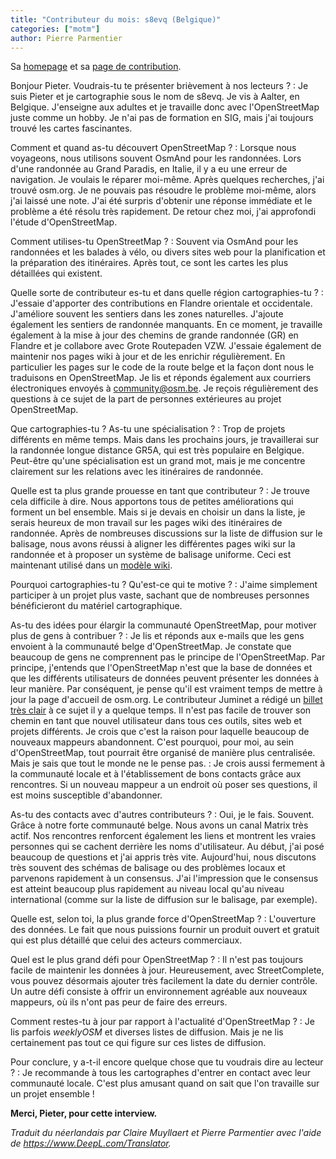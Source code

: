 ```yaml
---
title: "Contributeur du mois: s8evq (Belgique)"
categories: ["motm"]
author: Pierre Parmentier
---
```


Sa [homepage](https://www.openstreetmap.org/user/s8evq) et sa [page de contribution](https://hdyc.neis-one.org/?s8evq).

Bonjour Pieter. Voudrais-tu te présenter brièvement à nos lecteurs ?
: Je suis Pieter et je cartographie sous le nom de s8evq. Je vis à Aalter, en Belgique. J'enseigne aux adultes et je travaille donc avec l'OpenStreetMap juste comme un hobby. Je n'ai pas de formation en SIG, mais j'ai toujours trouvé les cartes fascinantes.

<!--more-->

Comment et quand as-tu découvert OpenStreetMap ?
: Lorsque nous voyageons, nous utilisons souvent OsmAnd pour les randonnées. Lors d'une randonnée au Grand Paradis, en Italie, il y a eu une erreur de navigation. Je voulais le réparer moi-même. Après quelques recherches, j'ai trouvé osm.org. Je ne pouvais pas résoudre le problème moi-même, alors j'ai laissé une note. J'ai été surpris d'obtenir une réponse immédiate et le problème a été résolu très rapidement. De retour chez moi, j'ai approfondi l'étude d'OpenStreetMap.

Comment utilises-tu OpenStreetMap ?
: Souvent via OsmAnd pour les randonnées et les balades à vélo, ou divers sites web pour la planification et la préparation des itinéraires. Après tout, ce sont les cartes les plus détaillées qui existent.

Quelle sorte de contributeur es-tu et dans quelle région cartographies-tu ?
: J'essaie d'apporter des contributions en Flandre orientale et occidentale. J'améliore souvent les sentiers dans les zones naturelles. J'ajoute également les sentiers de randonnée manquants. En ce moment, je travaille également à la mise à jour des chemins de grande randonnée (GR) en Flandre et je collabore avec Grote Routepaden VZW. J'essaie également de maintenir nos pages wiki à jour et de les enrichir régulièrement. En particulier les pages sur le code de la route belge et la façon dont nous le traduisons en OpenStreetMap. Je lis et réponds également aux courriers électroniques envoyés à <community@osm.be>. Je reçois régulièrement des questions à ce sujet de la part de personnes extérieures au projet OpenStreetMap.

Que cartographies-tu ? As-tu une spécialisation ?
: Trop de projets différents en même temps. Mais dans les prochains jours, je travaillerai sur la randonnée longue distance GR5A, qui est très populaire en Belgique. Peut-être qu'une spécialisation est un grand mot, mais je me concentre clairement sur les relations avec les itinéraires de randonnée.

Quelle est ta plus grande prouesse en tant que contributeur ?
: Je trouve cela difficile à dire. Nous apportons tous de petites améliorations qui forment un bel ensemble. Mais si je devais en choisir un dans la liste, je serais heureux de mon travail sur les pages wiki des itinéraires de randonnée. Après de nombreuses discussions sur la liste de diffusion sur le balisage, nous avons réussi à aligner les différentes pages wiki sur la randonnée et à proposer un système de balisage uniforme. Ceci est maintenant utilisé dans un [modèle wiki](https://wiki.openstreetmap.org/wiki/Hiking#Tags_of_the_relation).

Pourquoi cartographies-tu ? Qu'est-ce qui te motive ?
: J'aime simplement participer à un projet plus vaste, sachant que de nombreuses personnes bénéficieront du matériel cartographique.

As-tu des idées pour élargir la communauté OpenStreetMap, pour motiver plus de gens à contribuer ?
: Je lis et réponds aux e-mails que les gens envoient à la communauté belge d'OpenStreetMap. Je constate que beaucoup de gens ne comprennent pas le principe de l'OpenStreetMap. Par principe, j'entends que l'OpenStreetMap n'est que la base de données et que les différents utilisateurs de données peuvent présenter les données à leur manière. Par conséquent, je pense qu'il est vraiment temps de mettre à jour la page d'accueil de osm.org. Le contributeur Juminet a rédigé un [billet très clair](https://www.openstreetmap.org/user/juminet/diary/391470) à ce sujet il y a quelque temps. Il n'est pas facile de trouver son chemin en tant que nouvel utilisateur dans tous ces outils, sites web et projets différents. Je crois que c'est la raison pour laquelle beaucoup de nouveaux mappeurs abandonnent. C'est pourquoi, pour moi, au sein d'OpenStreetMap, tout pourrait être organisé de manière plus centralisée. Mais je sais que tout le monde ne le pense pas.
: Je crois aussi fermement à la communauté locale et à l'établissement de bons contacts grâce aux rencontres. Si un nouveau mappeur a un endroit où poser ses questions, il est moins susceptible d'abandonner.

As-tu des contacts avec d'autres contributeurs ?
: Oui, je le fais. Souvent. Grâce à notre forte communauté belge. Nous avons un canal Matrix très actif. Nos rencontres renforcent également les liens et montrent les vraies personnes qui se cachent derrière les noms d'utilisateur. Au début, j'ai posé beaucoup de questions et j'ai appris très vite. Aujourd'hui, nous discutons très souvent des schémas de balisage ou des problèmes locaux et parvenons rapidement à un consensus. J'ai l'impression que le consensus est atteint beaucoup plus rapidement au niveau local qu'au niveau international (comme sur la liste de diffusion sur le balisage, par exemple).

Quelle est, selon toi, la plus grande force d'OpenStreetMap ?
: L'ouverture des données. Le fait que nous puissions fournir un produit ouvert et gratuit qui est plus détaillé que celui des acteurs commerciaux.

Quel est le plus grand défi pour OpenStreetMap ?
: Il n'est pas toujours facile de maintenir les données à jour. Heureusement, avec StreetComplete, vous pouvez désormais ajouter très facilement la date du dernier contrôle. Un autre défi consiste à offrir un environnement agréable aux nouveaux mappeurs, où ils n'ont pas peur de faire des erreurs.

Comment restes-tu à jour par rapport à l'actualité d'OpenStreetMap ?
: Je lis parfois _weeklyOSM_ et diverses listes de diffusion. Mais je ne lis certainement pas tout ce qui figure sur ces listes de diffusion.

Pour conclure, y a-t-il encore quelque chose que tu voudrais dire au lecteur ?
: Je recommande à tous les cartographes d'entrer en contact avec leur communauté locale. C'est plus amusant quand on sait que l'on travaille sur un projet ensemble !

**Merci, Pieter, pour cette interview.**

_Traduit du néerlandais par Claire Muyllaert et Pierre Parmentier avec l'aide de <https://www.DeepL.com/Translator>._
